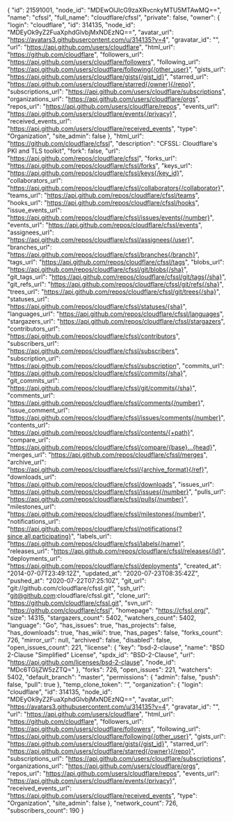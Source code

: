 {
"id": 21591001,
"node_id": "MDEwOlJlcG9zaXRvcnkyMTU5MTAwMQ==",
"name": "cfssl",
"full_name": "cloudflare/cfssl",
"private": false,
"owner": {
"login": "cloudflare",
"id": 314135,
"node_id": "MDEyOk9yZ2FuaXphdGlvbjMxNDEzNQ==",
"avatar_url": "https://avatars3.githubusercontent.com/u/314135?v=4",
"gravatar_id": "",
"url": "https://api.github.com/users/cloudflare",
"html_url": "https://github.com/cloudflare",
"followers_url": "https://api.github.com/users/cloudflare/followers",
"following_url": "https://api.github.com/users/cloudflare/following{/other_user}",
"gists_url": "https://api.github.com/users/cloudflare/gists{/gist_id}",
"starred_url": "https://api.github.com/users/cloudflare/starred{/owner}{/repo}",
"subscriptions_url": "https://api.github.com/users/cloudflare/subscriptions",
"organizations_url": "https://api.github.com/users/cloudflare/orgs",
"repos_url": "https://api.github.com/users/cloudflare/repos",
"events_url": "https://api.github.com/users/cloudflare/events{/privacy}",
"received_events_url": "https://api.github.com/users/cloudflare/received_events",
"type": "Organization",
"site_admin": false
},
"html_url": "https://github.com/cloudflare/cfssl",
"description": "CFSSL: Cloudflare's PKI and TLS toolkit",
"fork": false,
"url": "https://api.github.com/repos/cloudflare/cfssl",
"forks_url": "https://api.github.com/repos/cloudflare/cfssl/forks",
"keys_url": "https://api.github.com/repos/cloudflare/cfssl/keys{/key_id}",
"collaborators_url": "https://api.github.com/repos/cloudflare/cfssl/collaborators{/collaborator}",
"teams_url": "https://api.github.com/repos/cloudflare/cfssl/teams",
"hooks_url": "https://api.github.com/repos/cloudflare/cfssl/hooks",
"issue_events_url": "https://api.github.com/repos/cloudflare/cfssl/issues/events{/number}",
"events_url": "https://api.github.com/repos/cloudflare/cfssl/events",
"assignees_url": "https://api.github.com/repos/cloudflare/cfssl/assignees{/user}",
"branches_url": "https://api.github.com/repos/cloudflare/cfssl/branches{/branch}",
"tags_url": "https://api.github.com/repos/cloudflare/cfssl/tags",
"blobs_url": "https://api.github.com/repos/cloudflare/cfssl/git/blobs{/sha}",
"git_tags_url": "https://api.github.com/repos/cloudflare/cfssl/git/tags{/sha}",
"git_refs_url": "https://api.github.com/repos/cloudflare/cfssl/git/refs{/sha}",
"trees_url": "https://api.github.com/repos/cloudflare/cfssl/git/trees{/sha}",
"statuses_url": "https://api.github.com/repos/cloudflare/cfssl/statuses/{sha}",
"languages_url": "https://api.github.com/repos/cloudflare/cfssl/languages",
"stargazers_url": "https://api.github.com/repos/cloudflare/cfssl/stargazers",
"contributors_url": "https://api.github.com/repos/cloudflare/cfssl/contributors",
"subscribers_url": "https://api.github.com/repos/cloudflare/cfssl/subscribers",
"subscription_url": "https://api.github.com/repos/cloudflare/cfssl/subscription",
"commits_url": "https://api.github.com/repos/cloudflare/cfssl/commits{/sha}",
"git_commits_url": "https://api.github.com/repos/cloudflare/cfssl/git/commits{/sha}",
"comments_url": "https://api.github.com/repos/cloudflare/cfssl/comments{/number}",
"issue_comment_url": "https://api.github.com/repos/cloudflare/cfssl/issues/comments{/number}",
"contents_url": "https://api.github.com/repos/cloudflare/cfssl/contents/{+path}",
"compare_url": "https://api.github.com/repos/cloudflare/cfssl/compare/{base}...{head}",
"merges_url": "https://api.github.com/repos/cloudflare/cfssl/merges",
"archive_url": "https://api.github.com/repos/cloudflare/cfssl/{archive_format}{/ref}",
"downloads_url": "https://api.github.com/repos/cloudflare/cfssl/downloads",
"issues_url": "https://api.github.com/repos/cloudflare/cfssl/issues{/number}",
"pulls_url": "https://api.github.com/repos/cloudflare/cfssl/pulls{/number}",
"milestones_url": "https://api.github.com/repos/cloudflare/cfssl/milestones{/number}",
"notifications_url": "https://api.github.com/repos/cloudflare/cfssl/notifications{?since,all,participating}",
"labels_url": "https://api.github.com/repos/cloudflare/cfssl/labels{/name}",
"releases_url": "https://api.github.com/repos/cloudflare/cfssl/releases{/id}",
"deployments_url": "https://api.github.com/repos/cloudflare/cfssl/deployments",
"created_at": "2014-07-07T23:49:12Z",
"updated_at": "2020-07-23T08:35:42Z",
"pushed_at": "2020-07-22T07:25:10Z",
"git_url": "git://github.com/cloudflare/cfssl.git",
"ssh_url": "git@github.com:cloudflare/cfssl.git",
"clone_url": "https://github.com/cloudflare/cfssl.git",
"svn_url": "https://github.com/cloudflare/cfssl",
"homepage": "https://cfssl.org/",
"size": 14315,
"stargazers_count": 5402,
"watchers_count": 5402,
"language": "Go",
"has_issues": true,
"has_projects": false,
"has_downloads": true,
"has_wiki": true,
"has_pages": false,
"forks_count": 726,
"mirror_url": null,
"archived": false,
"disabled": false,
"open_issues_count": 221,
"license": {
"key": "bsd-2-clause",
"name": "BSD 2-Clause \"Simplified\" License",
"spdx_id": "BSD-2-Clause",
"url": "https://api.github.com/licenses/bsd-2-clause",
"node_id": "MDc6TGljZW5zZTQ="
},
"forks": 726,
"open_issues": 221,
"watchers": 5402,
"default_branch": "master",
"permissions": {
"admin": false,
"push": false,
"pull": true
},
"temp_clone_token": "",
"organization": {
"login": "cloudflare",
"id": 314135,
"node_id": "MDEyOk9yZ2FuaXphdGlvbjMxNDEzNQ==",
"avatar_url": "https://avatars3.githubusercontent.com/u/314135?v=4",
"gravatar_id": "",
"url": "https://api.github.com/users/cloudflare",
"html_url": "https://github.com/cloudflare",
"followers_url": "https://api.github.com/users/cloudflare/followers",
"following_url": "https://api.github.com/users/cloudflare/following{/other_user}",
"gists_url": "https://api.github.com/users/cloudflare/gists{/gist_id}",
"starred_url": "https://api.github.com/users/cloudflare/starred{/owner}{/repo}",
"subscriptions_url": "https://api.github.com/users/cloudflare/subscriptions",
"organizations_url": "https://api.github.com/users/cloudflare/orgs",
"repos_url": "https://api.github.com/users/cloudflare/repos",
"events_url": "https://api.github.com/users/cloudflare/events{/privacy}",
"received_events_url": "https://api.github.com/users/cloudflare/received_events",
"type": "Organization",
"site_admin": false
},
"network_count": 726,
"subscribers_count": 190
}
